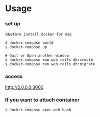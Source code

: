 # Usage
### set up


```
※Before install docker for mac

$ docker-compose build
$ docker-compose up

# Quit or Open another window
$ docker-compose run web rails db:create
$ docker-compose run web rails db:migrate
```

### access
http://0.0.0.0:3000


### If you want to attach container


```
$ docker-compose exec web bash
```
